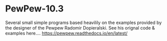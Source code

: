# PewPew-10.3
Several small simple programs based heavilily on the examples provided by the designer of the Pewpew Radomir Dopieralski.
See his orignal code & examples here.... https://pewpew.readthedocs.io/en/latest/

